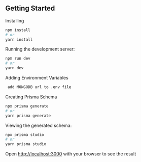 ## Getting Started

Installing 
```bash
npm install 
# or
yarn install
```
Running the development server:

```bash
npm run dev
# or
yarn dev
```
 Adding Environment Variables
```bash
 add MONGODB url to .env file                                                                                                       
```
Creating Prisma Schema
```bash
npx prisma generate
# or
yarn prisma generate
```
Viewing the generated schema:
```bash
npx prisma studio
# or
yarn prisma studio
```

Open [http://localhost:3000](http://localhost:3000) with your browser to see the result
